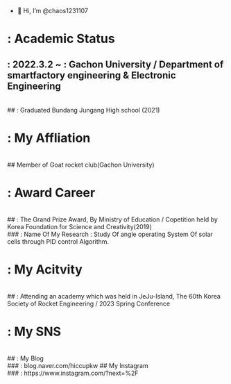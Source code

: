 - 👋 Hi, I’m @chaos1231107

# : Academic Status <br/>
## : 2022.3.2 ~ : Gachon University / Department of smartfactory engineering & Electronic Engineering
<br/>
## : Graduated Bundang Jungang High school (2021)

# : My Affliation
<br/>
## Member of Goat rocket club(Gachon University)

# : Award Career
<br/>
## : The Grand Prize Award, By Ministry of Education / Copetition held by Korea Foundation for Science and Creativity(2019)	
<br/>
### : Name Of My Research : Study Of angle operating System Of solar cells through PID control Algorithm.

# : My Acitvity
<br/> ## : Attending an academy which was held in JeJu-Island, The 60th Korea Society of Rocket Engineering / 2023 Spring Conference

# : My SNS
<br/>
## : My Blog
<br/>
### : blog.naver.com/hiccupkw
## My Instagram 
<br/>
### : https://www.instagram.com/?next=%2F
